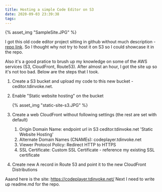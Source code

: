 ```yaml
---
title: Hosting a simple Code Editor on S3
date: 2020-09-03 23:39:38
tags:
---
```

{% asset_img "SampleSite.JPG" %}

I got this old code editor project sitting in github without much description - [repo link](https://github.com/tduong10101/codePlayer). So I thought why not try to host it on S3 so I could showcase it in the repo.

Also it's a good pratice to brush up my knowledge on some of the AWS services (S3, CloudFront, Route53). After almost an hour, I got the site up so it's not too bad. Below are the steps that I took.

1. Create a S3 bucket and upload my code to this new bucket - ceditor.tdinvoke.net.
2. Enable "Static website hosting" on the bucket
    
    {% asset_img "static-site-s3.JPG" %}
3. Create a web CloudFront without following settings (the rest are set with default)
   1. Origin Domain Name: endpoint url in S3 ceditor.tdinvoke.net 'Static Website Hosting'
   2. Alternate Domain Names (CNAMEs): codeplayer.tdinvoke.net
   3. Viewer Protocol Policy: Redirect HTTP to HTTPS
   4. SSL Certificate: Custom SSL Certificate - reference my existing SSL certificate
4. Create new A record in Route 53 and point it to the new CloudFront Distributions

Aaand here is the site: https://codeplayer.tdinvoke.net/
Next I need to write up readme.md for the repo.